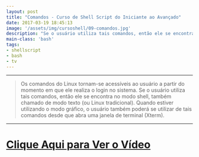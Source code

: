 ```yaml
---
layout: post
title: "Comandos - Curso de Shell Script do Iniciante ao Avançado"
date: 2017-03-19 18:45:13
image: '/assets/img/cursoshell/09-comandos.jpg'
description: "Se o usuário utiliza tais comandos, então ele se encontra no modo shell, também chamado de modo texto (ou GNU/Linux tradicional)."
main-class: 'bash'
tags:
- shellscript
- bash
- tv
---
```


***

> Os comandos do Linux tornam-se acessíveis ao usuário a partir do momento em que ele realiza o login no sistema. Se o usuário utiliza tais comandos, então ele se encontra no modo shell, também chamado de modo texto (ou Linux tradicional). Quando estiver utilizando o modo gráfico, o usuário também poderá se utilizar de tais comandos desde que abra uma janela de terminal (Xterm).

***


# [Clique Aqui para Ver o Vídeo](https://www.youtube.com/watch?v=CrE94jtvoJA)


